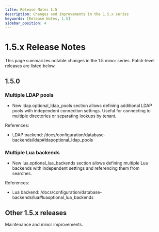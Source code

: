 ```yaml
---
title: Release Notes 1.5
description: Changes and improvements in the 1.5.x series
keywords: [Release Notes, 1.5]
sidebar_position: 4
---
```


# 1.5.x Release Notes

This page summarizes notable changes in the 1.5 minor series. Patch-level releases are listed below.

## 1.5.0

### Multiple LDAP pools

- New ldap.optional_ldap_pools section allows defining additional LDAP pools with independent connection settings. Useful for connecting to multiple directories or separating lookups by tenant.

References:
- LDAP backend: /docs/configuration/database-backends/ldap#ldapoptional_ldap_pools

### Multiple Lua backends

- New lua.optional_lua_backends section allows defining multiple Lua backends with independent settings and referencing them from searches.

References:
- Lua backend: /docs/configuration/database-backends/lua#luaoptional_lua_backends

## Other 1.5.x releases

Maintenance and minor improvements.
